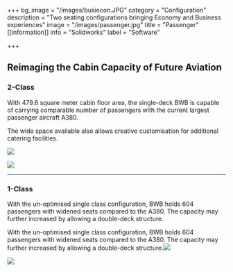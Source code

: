 +++
bg_image = "/images/busiecon.JPG"
category = "Configuration"
description = "Two seating configurations bringing Economy and Business experiences"
image = "/images/passenger.jpg"
title = "Passenger"
[[information]]
info = "Solidworks"
label = "Software"

+++
## **Reimaging the Cabin Capacity of Future Aviation**

### **2-Class**

With 479.6 square meter cabin floor area, the single-deck BWB is capable of carrying comparable number of passengers with the current largest passenger aircraft A380.

The wide space available also allows creative customisation for additional catering facilities.

![](/images/3-2-class-layout.JPG)

![](/images/proj-pass1.JPG)

***

### **1-Class**

With the un-optimised single class configuration, BWB holds 604 passengers with widened seats compared to the A380. The capacity may further increased by allowing a double-deck structure.

With the un-optimised single class configuration, BWB holds 604 passengers with widened seats compared to the A380. The capacity may further increased by allowing a double-deck structure.![](/images/3-single-class-layout.JPG)

![](/images/proj-pass2.JPG)